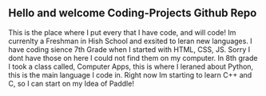 ## Hello and welcome Coding-Projects Github Repo
This is the place where I put every that I have code, and will code! Im currenlty a Freshman in Hish School and exsited to leran new languages.
I have coding sience 7th Grade when I started with HTML, CSS, JS. Sorry I dont have those on here I could not find them on my computer. In 8th grade I took a class called, Computer Apps, this is where I leraned about Python, this is the main language I code in.
Right now Im starting to learn C++ and C, so I can start on my Idea of Paddle!
